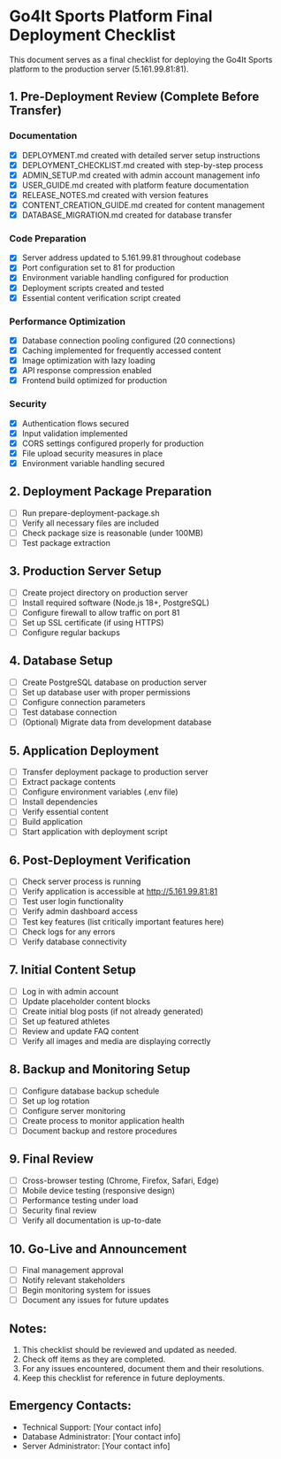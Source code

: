 # Go4It Sports Platform Final Deployment Checklist

This document serves as a final checklist for deploying the Go4It Sports platform to the production server (5.161.99.81:81).

## 1. Pre-Deployment Review (Complete Before Transfer)

### Documentation
- [x] DEPLOYMENT.md created with detailed server setup instructions
- [x] DEPLOYMENT_CHECKLIST.md created with step-by-step process
- [x] ADMIN_SETUP.md created with admin account management info
- [x] USER_GUIDE.md created with platform feature documentation
- [x] RELEASE_NOTES.md created with version features
- [x] CONTENT_CREATION_GUIDE.md created for content management
- [x] DATABASE_MIGRATION.md created for database transfer

### Code Preparation
- [x] Server address updated to 5.161.99.81 throughout codebase
- [x] Port configuration set to 81 for production
- [x] Environment variable handling configured for production
- [x] Deployment scripts created and tested
- [x] Essential content verification script created

### Performance Optimization
- [x] Database connection pooling configured (20 connections)
- [x] Caching implemented for frequently accessed content
- [x] Image optimization with lazy loading
- [x] API response compression enabled
- [x] Frontend build optimized for production

### Security
- [x] Authentication flows secured
- [x] Input validation implemented
- [x] CORS settings configured properly for production
- [x] File upload security measures in place
- [x] Environment variable handling secured

## 2. Deployment Package Preparation

- [ ] Run prepare-deployment-package.sh
- [ ] Verify all necessary files are included
- [ ] Check package size is reasonable (under 100MB)
- [ ] Test package extraction

## 3. Production Server Setup

- [ ] Create project directory on production server
- [ ] Install required software (Node.js 18+, PostgreSQL)
- [ ] Configure firewall to allow traffic on port 81
- [ ] Set up SSL certificate (if using HTTPS)
- [ ] Configure regular backups

## 4. Database Setup

- [ ] Create PostgreSQL database on production server
- [ ] Set up database user with proper permissions
- [ ] Configure connection parameters
- [ ] Test database connection
- [ ] (Optional) Migrate data from development database

## 5. Application Deployment

- [ ] Transfer deployment package to production server
- [ ] Extract package contents
- [ ] Configure environment variables (.env file)
- [ ] Install dependencies
- [ ] Verify essential content
- [ ] Build application
- [ ] Start application with deployment script

## 6. Post-Deployment Verification

- [ ] Check server process is running
- [ ] Verify application is accessible at http://5.161.99.81:81
- [ ] Test user login functionality
- [ ] Verify admin dashboard access
- [ ] Test key features (list critically important features here)
- [ ] Check logs for any errors
- [ ] Verify database connectivity

## 7. Initial Content Setup

- [ ] Log in with admin account
- [ ] Update placeholder content blocks
- [ ] Create initial blog posts (if not already generated)
- [ ] Set up featured athletes
- [ ] Review and update FAQ content
- [ ] Verify all images and media are displaying correctly

## 8. Backup and Monitoring Setup

- [ ] Configure database backup schedule
- [ ] Set up log rotation
- [ ] Configure server monitoring
- [ ] Create process to monitor application health
- [ ] Document backup and restore procedures

## 9. Final Review

- [ ] Cross-browser testing (Chrome, Firefox, Safari, Edge)
- [ ] Mobile device testing (responsive design)
- [ ] Performance testing under load
- [ ] Security final review
- [ ] Verify all documentation is up-to-date

## 10. Go-Live and Announcement

- [ ] Final management approval
- [ ] Notify relevant stakeholders
- [ ] Begin monitoring system for issues
- [ ] Document any issues for future updates

## Notes:

1. This checklist should be reviewed and updated as needed.
2. Check off items as they are completed.
3. For any issues encountered, document them and their resolutions.
4. Keep this checklist for reference in future deployments.

## Emergency Contacts:

- Technical Support: [Your contact info]
- Database Administrator: [Your contact info]
- Server Administrator: [Your contact info]